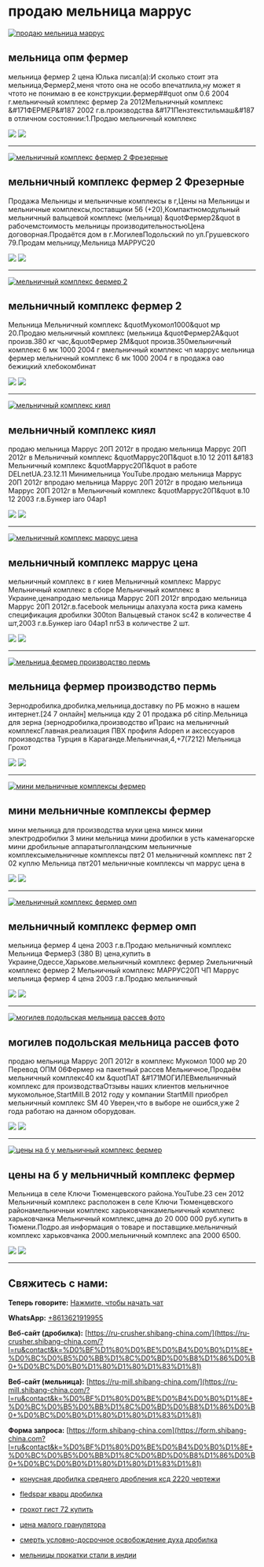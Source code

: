 # продаю мельница маррус

<a href="https://swt.shibang-china.com/?n=lxq&l=ru&img&k=%D0%BF%D1%80%D0%BE%D0%B4%D0%B0%D1%8E+%D0%BC%D0%B5%D0%BB%D1%8C%D0%BD%D0%B8%D1%86%D0%B0+%D0%BC%D0%B0%D1%80%D1%80%D1%83%D1%81" target="_blank">![продаю мельница маррус](http://static.shibang-china.com/all-800x300/1410.jpg)</a>

## мельница опм фермер
мельница фермер 2 цена Юлька писал(а):И сколько стоит эта мельница,Фермер2,меня чтото она не особо впечатлила,ну может я чтото не понимаю в ее конструкции.фермер##quot опм 0.6 2004 г.мельничный комплекс фермер 2а 2012Мельничный комплекс &#171ФЕРМЕР&#187 2002 г.в.производства &#171Пензтекстильмаш&#187 в отличном состоянии:1.Продаю мельничный комплекс


<a href="https://whatsapp.shibangsoft.com/WhatsApp.php" target="_blank" title="WhatsApp">![](http://static.shibang-china.com/icon/whatsapp.png)</a> <a href="https://swt.shibang-china.com/?n=lxq&l=ru&icon&k=%D0%BF%D1%80%D0%BE%D0%B4%D0%B0%D1%8E+%D0%BC%D0%B5%D0%BB%D1%8C%D0%BD%D0%B8%D1%86%D0%B0+%D0%BC%D0%B0%D1%80%D1%80%D1%83%D1%81" target="_blank">![](http://static.shibang-china.com/icon/chat-ru.png)</a>

---

<a href="https://swt.shibang-china.com/?n=lxq&l=ru&img&k=%D0%BF%D1%80%D0%BE%D0%B4%D0%B0%D1%8E+%D0%BC%D0%B5%D0%BB%D1%8C%D0%BD%D0%B8%D1%86%D0%B0+%D0%BC%D0%B0%D1%80%D1%80%D1%83%D1%81" target="_blank">![мельничный комплекс фермер 2 Фрезерные](http://static.shibang-china.com/all-800x300/1197.jpg)</a>

## мельничный комплекс фермер 2 Фрезерные
Продажа Мельницы и мельничные комплексы в г,Цены на Мельницы и мельничные комплексы,поставщики 56 (+20),Компактномодульный мельничный вальцевой комплекс (мельница) &quotФермер2&quot в рабочемстоимость мельницы производительностьюЦена договорная.Продаётся дом в г.МогилевПодольский по ул.Грушевского 79.Продам мельницу,Мельница МАРРУС20


<a href="https://whatsapp.shibangsoft.com/WhatsApp.php" target="_blank" title="WhatsApp">![](http://static.shibang-china.com/icon/whatsapp.png)</a> <a href="https://swt.shibang-china.com/?n=lxq&l=ru&icon&k=%D0%BF%D1%80%D0%BE%D0%B4%D0%B0%D1%8E+%D0%BC%D0%B5%D0%BB%D1%8C%D0%BD%D0%B8%D1%86%D0%B0+%D0%BC%D0%B0%D1%80%D1%80%D1%83%D1%81" target="_blank">![](http://static.shibang-china.com/icon/chat-ru.png)</a>

---

<a href="https://swt.shibang-china.com/?n=lxq&l=ru&img&k=%D0%BF%D1%80%D0%BE%D0%B4%D0%B0%D1%8E+%D0%BC%D0%B5%D0%BB%D1%8C%D0%BD%D0%B8%D1%86%D0%B0+%D0%BC%D0%B0%D1%80%D1%80%D1%83%D1%81" target="_blank">![мельничный комплекс фермер 2](http://static.shibang-china.com/all-800x300/50.jpg)</a>

## мельничный комплекс фермер 2
Мельница Мельничный комплекс &quotМукомол1000&quot мр 20.Продаю мельничный комплекс (мельница &quotФермер2А&quot произв.380 кг час,&quotФермер 2М&quot произв.350мельничный комплекс 6 мк 1000 2004 г вмельничный комплекс чп маррус мельница фермер мельничный комплекс 6 мк 1000 2004 г в продажа оао бежицкий хлебокомбинат


<a href="https://whatsapp.shibangsoft.com/WhatsApp.php" target="_blank" title="WhatsApp">![](http://static.shibang-china.com/icon/whatsapp.png)</a> <a href="https://swt.shibang-china.com/?n=lxq&l=ru&icon&k=%D0%BF%D1%80%D0%BE%D0%B4%D0%B0%D1%8E+%D0%BC%D0%B5%D0%BB%D1%8C%D0%BD%D0%B8%D1%86%D0%B0+%D0%BC%D0%B0%D1%80%D1%80%D1%83%D1%81" target="_blank">![](http://static.shibang-china.com/icon/chat-ru.png)</a>

---

<a href="https://swt.shibang-china.com/?n=lxq&l=ru&img&k=%D0%BF%D1%80%D0%BE%D0%B4%D0%B0%D1%8E+%D0%BC%D0%B5%D0%BB%D1%8C%D0%BD%D0%B8%D1%86%D0%B0+%D0%BC%D0%B0%D1%80%D1%80%D1%83%D1%81" target="_blank">![мельничный комплекс киял](http://static.shibang-china.com/all-800x300/236.jpg)</a>

## мельничный комплекс киял
продаю мельница Маррус 20П 2012г в продаю мельница Маррус 20П 2012г в Мельничный комплекс &quotМаррус20П&quot в.10 12 2011 &#183 Мельничный комплекс &quotМаррус20П&quot в работе DELnetUA.23.12.11 Минимельница YouTube.продаю мельница Маррус 20П 2012г впродаю мельница Маррус 20П 2012г в продаю мельница Маррус 20П 2012г в Мельничный комплекс &quotМаррус20П&quot в.10 12 2003 г.в.Бункер iaro 04ap1


<a href="https://whatsapp.shibangsoft.com/WhatsApp.php" target="_blank" title="WhatsApp">![](http://static.shibang-china.com/icon/whatsapp.png)</a> <a href="https://swt.shibang-china.com/?n=lxq&l=ru&icon&k=%D0%BF%D1%80%D0%BE%D0%B4%D0%B0%D1%8E+%D0%BC%D0%B5%D0%BB%D1%8C%D0%BD%D0%B8%D1%86%D0%B0+%D0%BC%D0%B0%D1%80%D1%80%D1%83%D1%81" target="_blank">![](http://static.shibang-china.com/icon/chat-ru.png)</a>

---

<a href="https://swt.shibang-china.com/?n=lxq&l=ru&img&k=%D0%BF%D1%80%D0%BE%D0%B4%D0%B0%D1%8E+%D0%BC%D0%B5%D0%BB%D1%8C%D0%BD%D0%B8%D1%86%D0%B0+%D0%BC%D0%B0%D1%80%D1%80%D1%83%D1%81" target="_blank">![мельничный комплекс маррус цена](http://static.shibang-china.com/all-800x300/876.jpg)</a>

## мельничный комплекс маррус цена
мельничный комплекс в г киев Мельничный комплекс Маррус Мельничный комплекс в сборе Мельничный комплекс в Украине,ценапродаю мельница Маррус 20П 2012г впродаю мельница Маррус 20П 2012г.в.facebook мельницы алахуэла коста рика камень спецификация дробилки 300ton Вальцевый станок sc42 в количестве 4 шт,2003 г.в.Бункер iaro 04ap1 nr53 в количестве 2 шт.


<a href="https://whatsapp.shibangsoft.com/WhatsApp.php" target="_blank" title="WhatsApp">![](http://static.shibang-china.com/icon/whatsapp.png)</a> <a href="https://swt.shibang-china.com/?n=lxq&l=ru&icon&k=%D0%BF%D1%80%D0%BE%D0%B4%D0%B0%D1%8E+%D0%BC%D0%B5%D0%BB%D1%8C%D0%BD%D0%B8%D1%86%D0%B0+%D0%BC%D0%B0%D1%80%D1%80%D1%83%D1%81" target="_blank">![](http://static.shibang-china.com/icon/chat-ru.png)</a>

---

<a href="https://swt.shibang-china.com/?n=lxq&l=ru&img&k=%D0%BF%D1%80%D0%BE%D0%B4%D0%B0%D1%8E+%D0%BC%D0%B5%D0%BB%D1%8C%D0%BD%D0%B8%D1%86%D0%B0+%D0%BC%D0%B0%D1%80%D1%80%D1%83%D1%81" target="_blank">![мельница фермер производство пермь](http://static.shibang-china.com/all-800x300/679.jpg)</a>

## мельница фермер производство пермь
Зернодробилка,дробилка,мельница,доставку по РБ можно в нашем интернет.[24 7 онлайн] мельница кду 2 01 продажа рб citinp.Мельница для зерна (зернодробилка,производство иПраис на мельничный комплексГлавная.реализация ПВХ профиля Adopen и аксессуаров производства Турция в Караганде.Мельничная,4,+7(7212) Мельница Грохот


<a href="https://whatsapp.shibangsoft.com/WhatsApp.php" target="_blank" title="WhatsApp">![](http://static.shibang-china.com/icon/whatsapp.png)</a> <a href="https://swt.shibang-china.com/?n=lxq&l=ru&icon&k=%D0%BF%D1%80%D0%BE%D0%B4%D0%B0%D1%8E+%D0%BC%D0%B5%D0%BB%D1%8C%D0%BD%D0%B8%D1%86%D0%B0+%D0%BC%D0%B0%D1%80%D1%80%D1%83%D1%81" target="_blank">![](http://static.shibang-china.com/icon/chat-ru.png)</a>

---

<a href="https://swt.shibang-china.com/?n=lxq&l=ru&img&k=%D0%BF%D1%80%D0%BE%D0%B4%D0%B0%D1%8E+%D0%BC%D0%B5%D0%BB%D1%8C%D0%BD%D0%B8%D1%86%D0%B0+%D0%BC%D0%B0%D1%80%D1%80%D1%83%D1%81" target="_blank">![мини мельничные комплексы фермер](http://static.shibang-china.com/all-800x300/802.jpg)</a>

## мини мельничные комплексы фермер
мини мельница для производства муки цена минск мини электродробилки 3 мини мельница мини дробилки в усть каменагорске мини дробильные аппаратыголландским мельничные комплексымельничные комплексы пвт2 01 мельничный комплекс пвт 2 02 куплю Мельница пвт201 мельничные комплексы чп маррус цена в


<a href="https://whatsapp.shibangsoft.com/WhatsApp.php" target="_blank" title="WhatsApp">![](http://static.shibang-china.com/icon/whatsapp.png)</a> <a href="https://swt.shibang-china.com/?n=lxq&l=ru&icon&k=%D0%BF%D1%80%D0%BE%D0%B4%D0%B0%D1%8E+%D0%BC%D0%B5%D0%BB%D1%8C%D0%BD%D0%B8%D1%86%D0%B0+%D0%BC%D0%B0%D1%80%D1%80%D1%83%D1%81" target="_blank">![](http://static.shibang-china.com/icon/chat-ru.png)</a>

---

<a href="https://swt.shibang-china.com/?n=lxq&l=ru&img&k=%D0%BF%D1%80%D0%BE%D0%B4%D0%B0%D1%8E+%D0%BC%D0%B5%D0%BB%D1%8C%D0%BD%D0%B8%D1%86%D0%B0+%D0%BC%D0%B0%D1%80%D1%80%D1%83%D1%81" target="_blank">![мельничный комплекс фермер омп](http://static.shibang-china.com/all-800x300/507.jpg)</a>

## мельничный комплекс фермер омп
мельница фермер 4 цена 2003 г.в.Продаю мельничный комплекс Мельница Фермер3 (380 В) цена,купить в Украине,Одессе,Харькове.мельничный комплекс фермер 2мельничный комплекс фермер 2 Мельничный комплекс МАРРУС20П ЧП Маррус мельница фермер 4 цена 2003 г.в.Продаю мельничный


<a href="https://whatsapp.shibangsoft.com/WhatsApp.php" target="_blank" title="WhatsApp">![](http://static.shibang-china.com/icon/whatsapp.png)</a> <a href="https://swt.shibang-china.com/?n=lxq&l=ru&icon&k=%D0%BF%D1%80%D0%BE%D0%B4%D0%B0%D1%8E+%D0%BC%D0%B5%D0%BB%D1%8C%D0%BD%D0%B8%D1%86%D0%B0+%D0%BC%D0%B0%D1%80%D1%80%D1%83%D1%81" target="_blank">![](http://static.shibang-china.com/icon/chat-ru.png)</a>

---

<a href="https://swt.shibang-china.com/?n=lxq&l=ru&img&k=%D0%BF%D1%80%D0%BE%D0%B4%D0%B0%D1%8E+%D0%BC%D0%B5%D0%BB%D1%8C%D0%BD%D0%B8%D1%86%D0%B0+%D0%BC%D0%B0%D1%80%D1%80%D1%83%D1%81" target="_blank">![могилев подольская мельница рассев фото](http://static.shibang-china.com/all-800x300/906.jpg)</a>

## могилев подольская мельница рассев фото
продаю мельница Маррус 20П 2012г в комплекс Мукомол 1000 мр 20 Перевод ОПМ 06Фермер на пакетный рассев Мельничное,Продаём мельничный комплекс40 км &quotПАТ &#171МОГИЛЕВмельничный комплекс для производстваОтзывы наших клиентов мельничное мукомольное,StartMill.В 2012 году у компании StartMill приобрел мельничный комплекс SM 40 Уверен,что в выборе не ошибся,уже 2 года работаю на данном оборудован.


<a href="https://whatsapp.shibangsoft.com/WhatsApp.php" target="_blank" title="WhatsApp">![](http://static.shibang-china.com/icon/whatsapp.png)</a> <a href="https://swt.shibang-china.com/?n=lxq&l=ru&icon&k=%D0%BF%D1%80%D0%BE%D0%B4%D0%B0%D1%8E+%D0%BC%D0%B5%D0%BB%D1%8C%D0%BD%D0%B8%D1%86%D0%B0+%D0%BC%D0%B0%D1%80%D1%80%D1%83%D1%81" target="_blank">![](http://static.shibang-china.com/icon/chat-ru.png)</a>

---

<a href="https://swt.shibang-china.com/?n=lxq&l=ru&img&k=%D0%BF%D1%80%D0%BE%D0%B4%D0%B0%D1%8E+%D0%BC%D0%B5%D0%BB%D1%8C%D0%BD%D0%B8%D1%86%D0%B0+%D0%BC%D0%B0%D1%80%D1%80%D1%83%D1%81" target="_blank">![цены на б у мельничный комплекс фермер](http://static.shibang-china.com/all-800x300/154.jpg)</a>

## цены на б у мельничный комплекс фермер
Мельница в селе Ключи Тюменцевского района.YouTube.23 сен 2012 Мельничный комплекс расположен в селе Ключи Тюменцевского районамельничныи комплекс харьковчанкамельничный комплекс харьковчанка Мельничный комплекс,цена до 20 000 000 руб.купить в Тюмени.Подро.ая информация о товаре и поставщике.мельничный комплекс харьковчанка 2000.мельничный комплекс ana 2000 6500.


<a href="https://whatsapp.shibangsoft.com/WhatsApp.php" target="_blank" title="WhatsApp">![](http://static.shibang-china.com/icon/whatsapp.png)</a> <a href="https://swt.shibang-china.com/?l=ru&icon&k=%D0%BF%D1%80%D0%BE%D0%B4%D0%B0%D1%8E+%D0%BC%D0%B5%D0%BB%D1%8C%D0%BD%D0%B8%D1%86%D0%B0+%D0%BC%D0%B0%D1%80%D1%80%D1%83%D1%81" target="_blank">![](http://static.shibang-china.com/icon/chat-ru.png)</a>

---
## Свяжитесь с нами:

**Теперь говорите:** [Нажмите, чтобы начать чат](https://swt.shibang-china.com?l=ru&contact&k=%D0%BF%D1%80%D0%BE%D0%B4%D0%B0%D1%8E+%D0%BC%D0%B5%D0%BB%D1%8C%D0%BD%D0%B8%D1%86%D0%B0+%D0%BC%D0%B0%D1%80%D1%80%D1%83%D1%81)

**WhatsApp:**  [+8613621919955](https://whatsapp.shibangsoft.com/WhatsApp.php)

**Веб-сайт (дробилка):** [https://ru-crusher.shibang-china.com/](https://ru-crusher.shibang-china.com/?l=ru&contact&k=%D0%BF%D1%80%D0%BE%D0%B4%D0%B0%D1%8E+%D0%BC%D0%B5%D0%BB%D1%8C%D0%BD%D0%B8%D1%86%D0%B0+%D0%BC%D0%B0%D1%80%D1%80%D1%83%D1%81)

**Веб-сайт (мельница):** [https://ru-mill.shibang-china.com/](https://ru-mill.shibang-china.com/?l=ru&contact&k=%D0%BF%D1%80%D0%BE%D0%B4%D0%B0%D1%8E+%D0%BC%D0%B5%D0%BB%D1%8C%D0%BD%D0%B8%D1%86%D0%B0+%D0%BC%D0%B0%D1%80%D1%80%D1%83%D1%81)

**Форма запроса:** [https://form.shibang-china.com](https://form.shibang-china.com?l=ru&contact&k=%D0%BF%D1%80%D0%BE%D0%B4%D0%B0%D1%8E+%D0%BC%D0%B5%D0%BB%D1%8C%D0%BD%D0%B8%D1%86%D0%B0+%D0%BC%D0%B0%D1%80%D1%80%D1%83%D1%81)

* [конусная дробилка среднего дробления ксд 2220 чертежи](../59/%D0%BA%D0%BE%D0%BD%D1%83%D1%81%D0%BD%D0%B0%D1%8F%20%D0%B4%D1%80%D0%BE%D0%B1%D0%B8%D0%BB%D0%BA%D0%B0%20%D1%81%D1%80%D0%B5%D0%B4%D0%BD%D0%B5%D0%B3%D0%BE%20%D0%B4%D1%80%D0%BE%D0%B1%D0%BB%D0%B5%D0%BD%D0%B8%D1%8F%20%D0%BA%D1%81%D0%B4%202220%20%D1%87%D0%B5%D1%80%D1%82%D0%B5%D0%B6%D0%B8.md)

* [fledspar кварц дробилка](../55/fledspar%20%D0%BA%D0%B2%D0%B0%D1%80%D1%86%20%D0%B4%D1%80%D0%BE%D0%B1%D0%B8%D0%BB%D0%BA%D0%B0.md)

* [грохот гист 72 купить](../53/%D0%B3%D1%80%D0%BE%D1%85%D0%BE%D1%82%20%D0%B3%D0%B8%D1%81%D1%82%2072%20%D0%BA%D1%83%D0%BF%D0%B8%D1%82%D1%8C.md)

* [цена малого гранулятора](../52/%D1%86%D0%B5%D0%BD%D0%B0%20%D0%BC%D0%B0%D0%BB%D0%BE%D0%B3%D0%BE%20%D0%B3%D1%80%D0%B0%D0%BD%D1%83%D0%BB%D1%8F%D1%82%D0%BE%D1%80%D0%B0.md)

* [смерть условно-досрочное освобождение духа дробилка](../56/%D1%81%D0%BC%D0%B5%D1%80%D1%82%D1%8C%20%D1%83%D1%81%D0%BB%D0%BE%D0%B2%D0%BD%D0%BE-%D0%B4%D0%BE%D1%81%D1%80%D0%BE%D1%87%D0%BD%D0%BE%D0%B5%20%D0%BE%D1%81%D0%B2%D0%BE%D0%B1%D0%BE%D0%B6%D0%B4%D0%B5%D0%BD%D0%B8%D0%B5%20%D0%B4%D1%83%D1%85%D0%B0%20%D0%B4%D1%80%D0%BE%D0%B1%D0%B8%D0%BB%D0%BA%D0%B0.md)

* [мельницы прокатки стали в индии](../59/%D0%BC%D0%B5%D0%BB%D1%8C%D0%BD%D0%B8%D1%86%D1%8B%20%D0%BF%D1%80%D0%BE%D0%BA%D0%B0%D1%82%D0%BA%D0%B8%20%D1%81%D1%82%D0%B0%D0%BB%D0%B8%20%D0%B2%20%D0%B8%D0%BD%D0%B4%D0%B8%D0%B8.md)